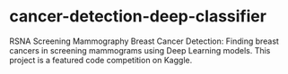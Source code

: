 # cancer-detection-deep-classifier
RSNA Screening Mammography Breast Cancer Detection: Finding breast cancers in screening mammograms using Deep Learning models. This project is a featured code competition on Kaggle.
